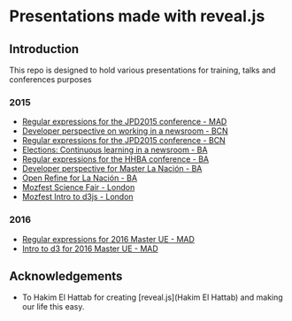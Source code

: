 Presentations made with reveal.js
=================================

## Introduction

This repo is designed to hold various presentations for training,
 talks and conferences purposes

### 2015
* [Regular expressions for the JPD2015 conference - MAD][jpd2015-1]
* [Developer perspective on working in a newsroom - BCN][jpd2015-2]
* [Regular expressions for the JPD2015 conference - BCN][jpd2015-3]
* [Elections: Continuous learning in a newsroom - BA][hhba2015-1]
* [Regular expressions for the HHBA conference - BA][hhba2015-2]
* [Developer perspective for Master La Nación - BA][masterLN2015]
* [Open Refine for La Nación - BA][LNtraining2015_1]
* [Mozfest Science Fair - London][mozfest1]
* [Mozfest Intro to d3js - London][mozfest2]

### 2016
* [Regular expressions for 2016 Master UE - MAD][master2016-1]
* [Intro to d3 for 2016 Master UE - MAD][master2016-2]

## Acknowledgements

* To Hakim El Hattab for creating [reveal.js](Hakim El Hattab) and making our life this easy. 

[jpd2015-1]: http://www.juanelosua.com/presentations/2015/20150604-jpd2015-regexp/
[jpd2015-2]: http://www.juanelosua.com/presentations/2015/20150605-jpd2015-coloquio/
[jpd2015-3]: http://www.juanelosua.com/presentations/2015/20150606-jpd2015-regexp/
[hhba2015-1]: http://www.juanelosua.com/presentations/2015/20150828-hhba2015-keynote/
[hhba2015-2]: http://www.juanelosua.com/presentations/2015/20150828-hhba2015-regexp/
[masterLN2015]: http://www.juanelosua.com/presentations/2015/20150916-masterLN-perspectiva/
[LNtraining2015_1]: http://www.juanelosua.com/presentations/2015/20150923-lanacion-refine/
[mozfest1]: http://www.juanelosua.com/presentations/2015/20151106-mozfest-sciencefair/
[mozfest2]: http://www.juanelosua.com/presentations/2015/20151107-mozfest-d3/
[master2016-1]: http://www.juanelosua.com/presentations/2016/20160314-masterUE-regexp/
[master2016-2]: http://www.juanelosua.com/presentations/2016/20160315-masterUE-d3/

